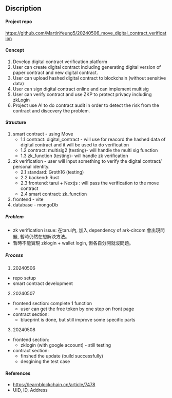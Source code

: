 ## Discription

#### Project repo
https://github.com/MartinYeung5/20240506_move_digital_contract_verification

#### Concept

1. Develop digital contract verification platform​
2. User can create digital contract​ including generating digital version of paper contract and new digital contract​.
3. User can upload hashed digital contract to blockchain (without sensitive data)​
4. User can sign digital contract online and can implement multisig
5. User can verify contract and use ZKP to protect privacy including zkLogin​
6. Project use AI to do contract audit in order to detect the risk from the contract and discovery the problem.

#### Structure
1. smart contract - using Move
    * 1.1 contract: digital_contract - will use for reacord the hashed data of digital contract and it will be used to do verification
    * 1.2 contract: multisig2 (testing)- will handle the multi sig function
    * 1.3 zk_function (testing)- will handle zk verification
2. zk verification - user will input something to verify the digital contract/ personal identity. 
    * 2.1 standard: Groth16 (testing)
    * 2.2 backend: Rust
    * 2.3 frontend: tarui + Nextjs : will pass the verification to the move contract
    * 2.4 smart contract: zk_function
3. frontend - vite
4. database - mongoDb

##### Problem
* zk verification issue: 在tarui內, 加入 dependency of ark-circom 會出現問題, 暫時仍然在想解決方法。
* 暫時不能實現 zklogin + wallet login, 但各自分開就沒問題。

##### Process
1. 20240506
* repo setup
* smart contract development

2. 20240507
* frontend section: complete 1 function
    * user can get the free token by one step on front page
* contract section: 
    * blueprint is done, but still improve some specific parts

3. 20240508
* frontend section:
    * zklogin (with google account) - still testing
* contract section:
    * finshed the update (build successfully)
    * desgining the test case


#### References
* https://learnblockchain.cn/article/7478
* UID, ID, Address
